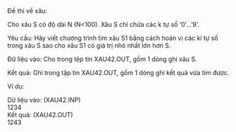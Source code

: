 Đề thi về xâu:

Cho xâu S có độ dài N (N<100). Xâu S chỉ chứa các k tự số ‘0’…’9’.<br/>

Yêu cầu: Hãy viết chương trình tìm xâu S1 bằng cách hoán vị các kí tự số trong xâu S sao cho xâu S1 có giá trị nhỏ nhất lớn hơn S.<br/>

Đữ liệu vào: Cho trong tệp tin XAU42.OUT, gồm 1 dòng ghi xâu S.<br/>

Kết quả: Ghi trong tập tin XAU42.OUT, gồm 1 dòng ghi kết quả vừa tìm được.<br/>

Ví dụ:<br/>

Dữ liệu vào: (XAU42.INP)    <br/>
1234 <br/>
Kết quả: (XAU42.OUT)<br/>
1243<br/>